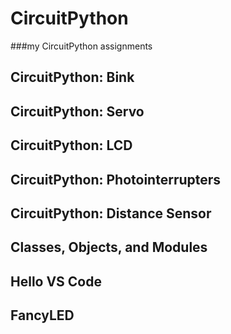 # CircuitPython
###my CircuitPython assignments
## CircuitPython: Bink
## CircuitPython: Servo
## CircuitPython: LCD
## CircuitPython: Photointerrupters
## CircuitPython: Distance Sensor
## Classes, Objects, and Modules
## Hello VS Code
## FancyLED
